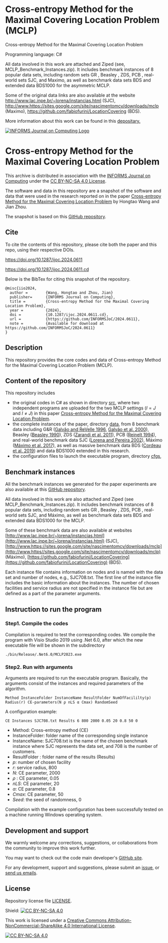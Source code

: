 # Cross-entropy Method for the Maximal Covering Location Problem (MCLP)
Cross-entropy Method for the Maximal Covering Location Problem

Programming language: C#

All data involved in this work are attached and Ziped (see, MCLP_Benchmark_Instances.zip). It includes benchmark instances of 8 popular data sets, including random sets GR , Beasley , ZDS, PCB , real-world sets SJC, and Maximo, as well as benchmark data sets BDS and extended data BDS1000 for the asymmetric MCLP.

Some of the original data links are also available at the website http://www.lac.inpe.br/~lorena/instancias.html (SJC), http://www.https://sites.google.com/site/nascimentomcv/downloads/mclp (Maximo), https://github.com/fabiofurini/LocationCovering (BDS).

More information about this work can be found in this [depositary.](https://github.com/INFORMSJoC/2024.0611)



[![INFORMS Journal on Computing Logo](https://INFORMSJoC.github.io/logos/INFORMS_Journal_on_Computing_Header.jpg)](https://pubsonline.informs.org/journal/ijoc)


# Cross-entropy Method for the Maximal Covering Location Problem

This archive is distributed in association with the [INFORMS Journal on
Computing](https://pubsonline.informs.org/journal/ijoc) under the [CC BY-NC-SA 4.0 License](LICENSE).

The software and data in this repository are a snapshot of the software and data that were used in the research reported on in the paper [Cross-entropy Method for the Maximal Covering Location Problem](https://doi.org/10.1287/ijoc.2024.0611) by Hongtao Wang and Jian Zhou.

The snapshot is based on this [GitHub repository](https://github.com/HWangUPV/MCLP).


## Cite
To cite the contents of this repository, please cite both the paper and this repo, using their respective DOIs.

https://doi.org/10.1287/ijoc.2024.0611

https://doi.org/10.1287/ijoc.2024.0611.cd

Below is the BibTex for citing this snapshot of the repository.

```
@misc{iio2024,
  author =        {Wang, Hongtao and Zhou, Jian}
  publisher=      {INFORMS Journal on Computing},
  title =         {Cross-entropy Method for the Maximal Covering Location Problem},
  year =          {2024},
  doi =           {10.1287/ijoc.2024.0611.cd},
  url =           {https://github.com/INFORMSJoC/2024.0611},
  note =          {Available for download at https://github.com/INFORMSJoC/2024.0611}
}
```

## Description
This repository provides the core codes and data of Cross-entropy Method for the Maximal Covering Location Problem (MCLP).


## Content of the repository
This repository includes 

* the original codes in C# as shown in directory [src](src/), where two independent programs are uploaded for the two MCLP settings ($I=J$ and  $I \neq J$) in this paper [Cross-entropy Method for the Maximal Covering Location Problem](https://doi.org/10.1287/ijoc.2024.0611).
* the complete instances of the paper, directory [data](data/), from 8 benchmark data including G&R ([Galvão and ReVelle 1996](https://doi.org/10.1016/S0966-8349%2897%2983342-6), [Galvão et al. 2000](https://doi.org/10.1016/S0377-2217%2899%2900171-X)), Beasley ([Beasley 1990](https://www.tandfonline.com/doi/abs/10.1057/jors.1990.166)), ZDS ([Zarandi et al. 2011](https://www.sciencedirect.com/science/article/pii/S1026309811002100)), PCB ([Reinelt 1994](http://dx.doi.org/10.5772/5583)), and real-world benchmark data SJC ([Lorena and Pereira 2002](https://citeseerx.ist.psu.edu/document?repid=rep1&type=pdf&doi=75515a186e951958f8ed4a90362338f6b0646746)), Máximo ([Máximo et al. 2017](https://www.sciencedirect.com/science/article/abs/pii/S0305054816302131)), as well as massive benchmark data BDS ([Cordeau et al. 2019](https://www.sciencedirect.com/science/article/abs/pii/S0377221718310737)) and data BDS1000 extended in this research.
* the configuration files to launch the executable program, directory [cfgs](cfgs/),



## Benchmark instances
All the benchmark instances we generated for the paper experiments are also available at this [GitHub repository](https://github.com/HWangUPV/MCLP). 

All data involved in this work are also attached and Ziped (see MCLP_Benchmark_Instances.zip). It includes benchmark instances of 8 popular data sets, including random sets GR , Beasley , ZDS, PCB , real-world sets SJC, and Máximo, as well as benchmark data sets BDS and extended data BDS1000 for the MCLP.

Some of these benchmark data are also available at websites  [http://www.lac.inpe.br/~lorena/instancias.html](http://www.lac.inpe.br/~lorena/instancias.html)  (SJC),  [http://www.https://sites.google.com/site/nascimentomcv/downloads/mclp](http://www.https//sites.google.com/site/nascimentomcv/downloads/mclp)  (Máximo),  [https://github.com/fabiofurini/LocationCovering](https://github.com/fabiofurini/LocationCovering)  (BDS).

Each instance file contains information on nodes and is named with the data set and number of nodes, e.g., SJC708.txt. The first line of the instance file includes the basic information about the instances. The number of chosen facilities and service radius are not specified in the instance file but are defined as a part of the parameter arguments.

## Instruction to run the program
### Step1. Compile the codes

Compilation is required to test the corresponding codes. We compile the program with Visio Studio 2019 using .Net 6.0, after which the new executable file will be shown in the subdirectory
```
./bin/Release/.Net6.0/MCLP2023.exe
```
### Step2. Run with arguments
Arguments are required to run the executable program. Basically, the arguments consist of the instances and required parameters of the algorithm. 
```
Method InstanceFolder InstanceName ResultFolder NumOfFacililty(p) Radius(r) CE-parameters(N ρ nLS α Cmax) RandomSeed
```
A configuration example:
```
CE Instances SJC708.txt Results 6 800 2000 0.05 20 0.8 50 0
```
- Method: Cross-entropy method (CE)
- InstanceFolder: folder name of the corresponding single instance
- InstanceName:  SJC708.txt is the name of the chosen benchmark instance where SJC represents the data set, and 708 is the number of customers.
- ResultFolder : folder name of the results (Results)
- $p$: number of chosen facility
- $r$:  service radius, 800
- $N$: CE parameter, 2000 
- $\rho$ : CE parameter, 0.05
- $nLS$: CE parameter, 20
- $\alpha$: CE parameter, 0.8
- $Cmax$: CE parameter, 50
- $Seed$: the seed of randomness, 0

Compilation with the example configuration has been successfully tested on a machine running Windows operating system.


##  Development and support

We warmly welcome any corrections, suggestions, or collaborations from the community to improve this work further.

You may want to check out the code main developer's [GitHub site](https://github.com/HWangUPV).

For any development, support and suggestions, please submit an
[issue](https://github.com/HWangUPV/MCLP/issues/new), or [send us emails](mailto:hwang8@doctor.upv.es;zhou_jian@shu.edu.cn?cc=htwang.upv@gmail.com&subject=MCLP%20Repo%20-%20Question).


## License
Repository license file [LICENSE](LICENSE).

Shield: [![CC BY-NC-SA 4.0][cc-by-nc-sa-shield]][cc-by-nc-sa]

This work is licensed under a
[Creative Commons Attribution-NonCommercial-ShareAlike 4.0 International License][cc-by-nc-sa].

[![CC BY-NC-SA 4.0][cc-by-nc-sa-image]][cc-by-nc-sa]

[cc-by-nc-sa]: http://creativecommons.org/licenses/by-nc-sa/4.0/
[cc-by-nc-sa-image]: https://licensebuttons.net/l/by-nc-sa/4.0/88x31.png
[cc-by-nc-sa-shield]: https://img.shields.io/badge/License-CC%20BY--NC--SA%204.0-lightgrey.svg
